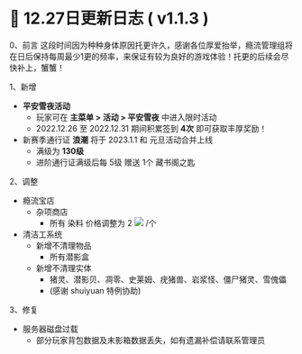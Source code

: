 # 🧾 12.27日更新日志 ( v1.1.3 )

0、前言 这段时间因为种种身体原因托更许久，感谢各位厚爱抬举，瘾流管理组将在日后保持每周最少1更的频率，来保证有较为良好的游戏体验！托更的后续会尽快补上，蟹蟹！

1、新增

* **平安雪夜活动**
  * 玩家可在 **主菜单 > 活动 > 平安雪夜** 中进入限时活动
  * 2022.12.26 至 2022.12.31 期间积累签到 **4次** 即可获取丰厚奖励！
* 新赛季通行证 **浪潮** 将于 2023.1.1 和 元旦活动合并上线
  * 满级为 **130级**
  * 进阶通行证满级后每 5级 赠送 1个 藏书阁之匙

2、调整

* 瘾流宝店
  * 杂项商店
    * 所有 染料 价格调整为 2 ![](https://sjwx.easydoc.xyz/95040344/files/lc1mozac.png) /个
* 清洁工系统
  * 新增不清理物品
    * 所有潜影盒
  * 新增不清理实体
    * 猪灵、潜影贝、凋零、史莱姆、疣猪兽、岩浆怪、僵尸猪灵、雪傀儡
    * (感谢 shuiyuan 特例协助)

3、修复

* 服务器磁盘过载
  * 部分玩家背包数据及末影箱数据丢失，如有遗漏补偿请联系管理员
